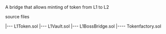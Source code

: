 
A bridge that allows minting of token from L1 to L2

source files

|---  L1Token.sol
|--- L1Vault.sol
|--- L1BossBridge.sol
|---- Tokenfactory.sol


